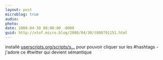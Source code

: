 ```yaml
---
layout: post
microblog: true
audio: 
photo: 
date: 2008-04-30 00:00:00 -0000
guid: http://xtof.micro.blog/2008/04/30/t800791151.html
---
```

installé [userscripts.org/scripts/s...](http://userscripts.org/scripts/show/24208) pour pouvoir cliquer sur les #hashtags - j'adore ce #twitter qui devient sémantique

